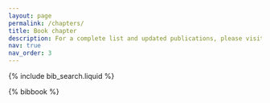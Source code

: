 ```yaml
---
layout: page
permalink: /chapters/
title: Book chapter
description: For a complete list and updated publications, please visit my Google Scholar
nav: true
nav_order: 3
---
```


<!-- _pages/publications.md -->

<!-- Bibsearch Feature -->

{% include bib_search.liquid %}

<div class="publications">

{% bibbook %}

</div>
